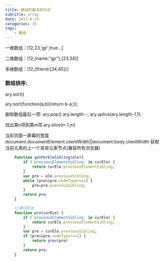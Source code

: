 ```yaml
---
title: 数组的基本知识点
subtitle: array
date: 2017-6-23
categories: JS
tags:
    - 数组
---
```

一维数组：[12,23,'gjr',true...]

二维数组：[12,{name:"gjr"},[23,34]]

多维数组：[12,{friend:[34,45]}]

### 数组排序:
ary.sort()

ary.sort(function(a,b){return b-a;});

删除数组最后一项: ary.pop() ary.length--; ary.splice(ary.length-1,1);

找出第n项到第m项 ary.slice(n-1,m)

当前页面一屏幕的宽度 document.documentElement.clientWidth||document.body.clientWidth 获取当前元素的上一个哥哥元素节点(兼容所有浏览器)

```javascript
    function getPerEleSibling(ele){
        if ('previousElementSibling' in curEle) {
            return curEle.previousElementSibling;
        }
        var pre = ele.previousSibling;
        while (pre&&pre.nodeType!==1) {
            pre=pre.previousSibling;
        }
        return pre;
    }

    //递归写法
    function pre(curELe) {
        if ('previousElementSibling' in curEle) {
            return curEle.previousElementSibling;
        }
        var pre = curEle.previousSibling;
        if (pre&&pre.nodeType!==1) {
            return prev(pre)
        }
        return pre;
    }

```



